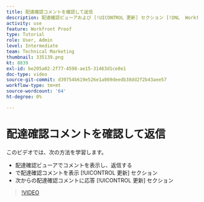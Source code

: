 ```yaml
---
title: 配達確認コメントを確認して返信
description: 配達確認ビューアおよび [!UICONTROL 更新] セクション [!DNL  Workfront].
activity: use
feature: Workfront Proof
type: Tutorial
role: User, Admin
level: Intermediate
team: Technical Marketing
thumbnail: 335139.png
kt: 8839
exl-id: be205a02-2f77-4598-ae15-31463d1ce8e1
doc-type: video
source-git-commit: d39754b619e526e1a869deedb38dd2f2b43aee57
workflow-type: tm+mt
source-wordcount: '64'
ht-degree: 0%

---
```


# 配達確認コメントを確認して返信

このビデオでは、次の方法を学習します。

* 配達確認ビューアでコメントを表示し、返信する
* で配達確認コメントを表示 [!UICONTROL 更新] セクション
* 次からの配達確認コメントに応答 [!UICONTROL 更新] セクション

>[!VIDEO](https://video.tv.adobe.com/v/335139/?quality=12)
